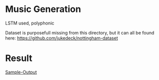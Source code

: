 # Music Generation
LSTM used, polyphonic

Dataset is purposefull missing from this directory, but it can all be found here: https://github.com/jukedeck/nottingham-dataset

# Result
[Sample-Output](https://github.com/A-r-s-h-i-a/Personal-Projects/blob/main/Music%20Generation/PolyphonicArchitecture_Test1.mp3)
